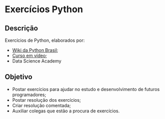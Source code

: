 # Exercícios Python

## Descrição
Exercícios de Python, elaborados por:
* [Wiki da Python Brasil](https://wiki.python.org.br/ListaDeExercicios);
* [Curso em vídeo](https://www.cursoemvideo.com/);
* Data Science Academy

##  Objetivo
- Postar exercícios para ajudar no estudo e desenvolvimento de futuros programadores;
- Postar resolução dos exercícios;
- Criar resolução comentada;
- Auxiliar colegas que estão a procura de exercícios.
